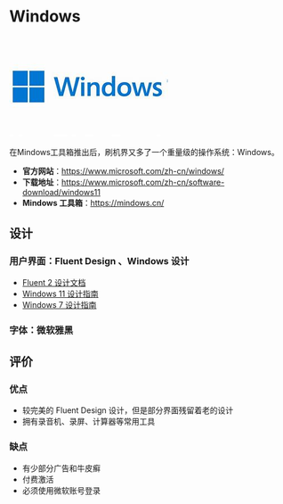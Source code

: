# Windows

<img class="banner-img" src="./images/logo/windows.jpg" alt="LOGO"/>

在Mindows工具箱推出后，刷机界又多了一个重量级的操作系统：Windows。

- **官方网站**：<https://www.microsoft.com/zh-cn/windows/>
- **下载地址**：<https://www.microsoft.com/zh-cn/software-download/windows11>
- **Mindows 工具箱**：<https://mindows.cn/>

## 设计

### 用户界面：Fluent Design 、Windows 设计

- [Fluent 2 设计文档](https://fluent2.microsoft.design/)
- [Windows 11 设计指南](https://learn.microsoft.com/zh-cn/windows/apps/design/)
- [Windows 7 设计指南](https://learn.microsoft.com/zh-cn/windows/win32/uxguide/guidelines)

### 字体：微软雅黑

## 评价

<Score :scoreList="scoreList" />

### 优点

- 较完美的 Fluent Design 设计，但是部分界面残留着老的设计
- 拥有录音机、录屏、计算器等常用工具

### 缺点

- 有少部分广告和牛皮癣
- 付费激活
- 必须使用微软账号登录

<script setup>

// 在这里添加数据即可打分
const scoreList = [
    {
        name: "Jesse205",
        score: 4
    },
]

</script>
